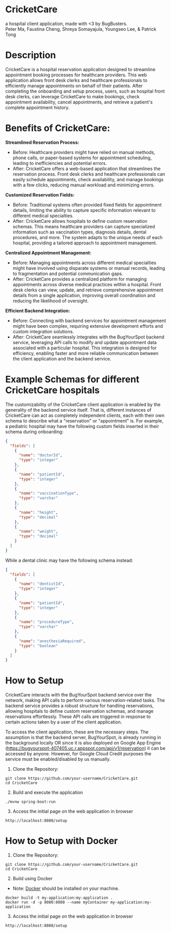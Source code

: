 # CricketCare

a hospital client application, made with <3 by BugBusters.\
Peter Ma, Faustina Cheng, Shreya Somayajula, Youngseo Lee, & Patrick Tong

# Description
CricketCare is a hospital reservation application designed to streamline appointment booking processes for healthcare providers. This web application allows front desk clerks and healthcare professionals to efficiently manage appointments on behalf of their patients. After completing the onboarding and setup process, users, such as hospital front desk clerks, can leverage CricketCare to make bookings, check appointment availability, cancel appointments, and retrieve a patient's complete appointment history.

# Benefits of CricketCare:
**Streamlined Reservation Process:**
- Before: Healthcare providers might have relied on manual methods, phone calls, or paper-based systems for appointment scheduling, leading to inefficiencies and potential errors.
- After: CricketCare offers a web-based application that streamlines the reservation process. Front desk clerks and healthcare professionals can easily schedule appointments, check availability, and manage bookings with a few clicks, reducing manual workload and minimizing errors.
  
**Customized Reservation Fields:**

- Before: Traditional systems often provided fixed fields for appointment details, limiting the ability to capture specific information relevant to different medical specialties.
- After: CricketCare allows hospitals to define custom reservation schemas. This means healthcare providers can capture specialized information such as vaccination types, diagnosis details, dental procedures, and more. The system adapts to the unique needs of each hospital, providing a tailored approach to appointment management.

**Centralized Appointment Management:**

- Before: Managing appointments across different medical specialties might have involved using disparate systems or manual records, leading to fragmentation and potential communication gaps.
- After: CricketCare provides a centralized platform for managing appointments across diverse medical practices within a hospital. Front desk clerks can view, update, and retrieve comprehensive appointment details from a single application, improving overall coordination and reducing the likelihood of oversight.

**Efficient Backend Integration:**

- Before: Connecting with backend services for appointment management might have been complex, requiring extensive development efforts and custom integration solutions.
- After: CricketCare seamlessly integrates with the BugYourSpot backend service, leveraging API calls to modify and update appointment data associated with a particular hospital. This integration is designed for efficiency, enabling faster and more reliable communication between the client application and the backend service.

# Example Schemas for different CricketCare hospitals
The customizability of the CricketCare client application is enabled by the generality of the backend service itself. That is, different instances of CricketCare can act as completely independent clients, each with their own schema to describe what a "reservation" or "appointment" is. For example, a pediatric hospital may have the following custom fields inserted in their schema during onboarding:

```json
{
  "fields": [
    {
      "name": "doctorId",
      "type": "integer"
    },
    {
      "name": "patientId",
      "type": "integer"
    },
    {
      "name": "vaccinationType",
      "type": "varchar"
    },
    {
      "name": "height",
      "type": "decimal"
    },
    {
      "name": "weight",
      "type": "decimal"
    }
  ]
}
```

While a dental clinic may have the following schema instead:


```json
{
  "fields": [
    {
      "name": "dentistId",
      "type": "integer"
    },
    {
      "name": "patientId",
      "type": "integer"
    },
    {
      "name": "procedureType",
      "type": "varchar"
    },
    {
      "name": "anesthesiaRequired",
      "type": "boolean"
    }
  ]
}

```

# How to Setup
CricketCare interacts with the BugYourSpot backend service over the network, making API calls to perform various reservation-related tasks. The backend service provides a robust structure for handling reservations, allowing hospitals to define custom reservation schemas, and manage reservations effortlessly. These API calls are triggered in response to certain actions taken by a user of the client application.

To access the client application, these are the necessary steps. The assumption is that the backend server, BugYourSpot, is already running in the background locally OR since it is also deployed on Google App Engine (https://bugyourspot-407405.uc.r.appspot.com/api/v1/reservation) it can be accessed by anyone. However, for Google Cloud Credit purposes the service must be enabled/disabled by us manually.

1. Clone the Repository:

```
git clone https://github.com/your-username/CricketCare.git
cd CricketCare
```

2. Build and execute the application
   
```
./mvnw spring-boot:run
```

3. Access the initial page on the web application in browser

```
http://localhost:8080/setup
```

# How to Setup with Docker
1. Clone the Repository:

```
git clone https://github.com/your-username/CricketCare.git
cd CricketCare
```

2. Build using Docker
- Note: [Docker](https://docs.docker.com/get-docker/) should be installed on your machine.

```
docker build -t my-application:my-application .
docker run -d -p 8080:8080 --name myContainer my-application:my-application
```

3. Access the initial page on the web application in browser

```
http://localhost:8080/setup
```
